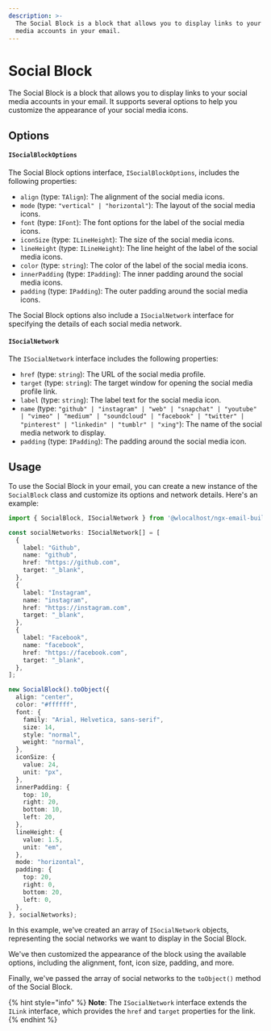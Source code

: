 ```yaml
---
description: >-
  The Social Block is a block that allows you to display links to your social
  media accounts in your email.
---
```


# Social Block

The Social Block is a block that allows you to display links to your social media accounts in your email. It supports several options to help you customize the appearance of your social media icons.

## Options

#### `ISocialBlockOptions`

The Social Block options interface, `ISocialBlockOptions`, includes the following properties:

* `align` (type: `TAlign`): The alignment of the social media icons.
* `mode` (type: `"vertical" | "horizontal"`): The layout of the social media icons.
* `font` (type: `IFont`): The font options for the label of the social media icons.
* `iconSize` (type: `ILineHeight`): The size of the social media icons.
* `lineHeight` (type: `ILineHeight`): The line height of the label of the social media icons.
* `color` (type: `string`): The color of the label of the social media icons.
* `innerPadding` (type: `IPadding`): The inner padding around the social media icons.
* `padding` (type: `IPadding`): The outer padding around the social media icons.

The Social Block options also include a `ISocialNetwork` interface for specifying the details of each social media network.&#x20;

#### `ISocialNetwork`

The `ISocialNetwork` interface includes the following properties:

* `href` (type: `string`): The URL of the social media profile.
* `target` (type: `string`): The target window for opening the social media profile link.
* `label` (type: `string`): The label text for the social media icon.
* `name` (type: `"github" | "instagram" | "web" | "snapchat" | "youtube" | "vimeo" | "medium" | "soundcloud" | "facebook" | "twitter" | "pinterest" | "linkedin" | "tumblr" | "xing"`): The name of the social media network to display.
* `padding` (type: `IPadding`): The padding around the social media icon.

## Usage

To use the Social Block in your email, you can create a new instance of the `SocialBlock` class and customize its options and network details. Here's an example:

```typescript
import { SocialBlock, ISocialNetwork } from '@wlocalhost/ngx-email-builder';

const socialNetworks: ISocialNetwork[] = [
  {
    label: "Github",
    name: "github",
    href: "https://github.com",
    target: "_blank",
  },
  {
    label: "Instagram",
    name: "instagram",
    href: "https://instagram.com",
    target: "_blank",
  },
  {
    label: "Facebook",
    name: "facebook",
    href: "https://facebook.com",
    target: "_blank",
  },
];

new SocialBlock().toObject({
  align: "center",
  color: "#ffffff",
  font: {
    family: "Arial, Helvetica, sans-serif",
    size: 14,
    style: "normal",
    weight: "normal",
  },
  iconSize: {
    value: 24,
    unit: "px",
  },
  innerPadding: {
    top: 10,
    right: 20,
    bottom: 10,
    left: 20,
  },
  lineHeight: {
    value: 1.5,
    unit: "em",
  },
  mode: "horizontal",
  padding: {
    top: 20,
    right: 0,
    bottom: 20,
    left: 0,
  },
}, socialNetworks);
```

In this example, we've created an array of `ISocialNetwork` objects, representing the social networks we want to display in the Social Block.&#x20;

We've then customized the appearance of the block using the available options, including the alignment, font, icon size, padding, and more.&#x20;

Finally, we've passed the array of social networks to the `toObject()` method of the Social Block.

{% hint style="info" %}
**Note**: The `ISocialNetwork` interface extends the `ILink` interface, which provides the `href` and `target` properties for the link.
{% endhint %}
